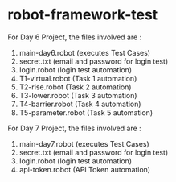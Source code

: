 # robot-framework-test

For Day 6 Project, the files involved are :
1) main-day6.robot (executes Test Cases)
2) secret.txt (email and password for login test)
3) login.robot (login test automation)
4) T1-virtual.robot (Task 1 automation)
5) T2-rise.robot (Task 2 automation)
6) T3-lower.robot (Task 3 automation)
7) T4-barrier.robot (Task 4 automation)
8) T5-parameter.robot (Task 5 automation)

For Day 7 Project, the files involved are :
1) main-day7.robot (executes Test Cases)
2) secret.txt (email and password for login test)
3) login.robot (login test automation)
4) api-token.robot (API Token automation)